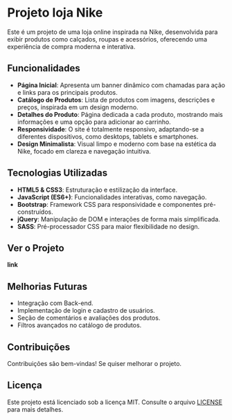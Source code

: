 # Projeto loja Nike

Este é um projeto de uma loja online inspirada na Nike, desenvolvida para exibir produtos como calçados, roupas e acessórios, oferecendo uma experiência de compra moderna e interativa.

## Funcionalidades

- **Página Inicial**: Apresenta um banner dinâmico com chamadas para ação e links para os principais produtos.
- **Catálogo de Produtos**: Lista de produtos com imagens, descrições e preços, inspirada em um design moderno.
- **Detalhes do Produto**: Página dedicada a cada produto, mostrando mais informações e uma opção para adicionar ao carrinho.
- **Responsividade**: O site é totalmente responsivo, adaptando-se a diferentes dispositivos, como desktops, tablets e smartphones.
- **Design Minimalista**: Visual limpo e moderno com base na estética da Nike, focado em clareza e navegação intuitiva.

## Tecnologias Utilizadas

- **HTML5 & CSS3**: Estruturação e estilização da interface.
- **JavaScript (ES6+)**: Funcionalidades interativas, como navegação.
- **Bootstrap**: Framework CSS para responsividade e componentes pré-construídos.
- **jQuery**: Manipulação de DOM e interações de forma mais simplificada.
- **SASS**: Pré-processador CSS para maior flexibilidade no design.

## Ver o Projeto

**link**

## Melhorias Futuras

- Integração com Back-end.
- Implementação de login e cadastro de usuários.
- Seção de comentários e avaliações dos produtos.
- Filtros avançados no catálogo de produtos.

## Contribuições

Contribuições são bem-vindas! Se quiser melhorar o projeto.

## Licença

Este projeto está licenciado sob a licença MIT. Consulte o arquivo [LICENSE](LICENSE) para mais detalhes.
